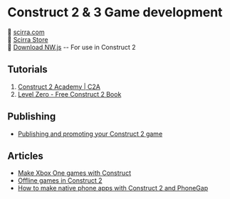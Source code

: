 # Construct 2 & 3 Game development

:link: [scirra.com](https://www.scirra.com/)  
:link: [Scirra Store](https://www.scirra.com/store)  
:link: [Download NW.js](https://www.scirra.com/nwjs) -- For use in Construct 2

## Tutorials

1. [Construct 2 Academy | C2A](https://www.youtube.com/user/ScirraVideos/playlists?view=50&sort=dd&shelf_id=1)
2. [Level Zero - Free Construct 2 Book](https://www.construct.net/en/blogs/construct-official-blog-1/level-zero-free-construct-book-853)

## Publishing

- [Publishing and promoting your Construct 2 game](https://www.construct.net/en/tutorials/publishing-and-promoting-your-construct-2-game-78)

## Articles

- [Make Xbox One games with Construct](https://www.scirra.com/blog/212/make-xbox-one-games-with-construct)
- [Offline games in Construct 2 ](https://www.scirra.com/tutorials/70/offline-games-in-construct-2)
- [How to make native phone apps with Construct 2 and PhoneGap](https://www.scirra.com/tutorials/71/how-to-make-native-phone-apps-with-construct-2-and-phonegap)
